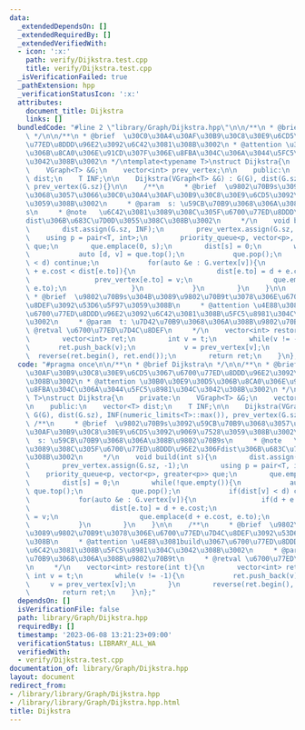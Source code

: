 ```yaml
---
data:
  _extendedDependsOn: []
  _extendedRequiredBy: []
  _extendedVerifiedWith:
  - icon: ':x:'
    path: verify/Dijkstra.test.cpp
    title: verify/Dijkstra.test.cpp
  _isVerificationFailed: true
  _pathExtension: hpp
  _verificationStatusIcon: ':x:'
  attributes:
    document_title: Dijkstra
    links: []
  bundledCode: "#line 2 \"library/Graph/Dijkstra.hpp\"\n\n/**\n * @brief Dijkstra\n\
    \ */\n\n/**\n * @brief  \u30C0\u30A4\u30AF\u30B9\u30C8\u30E9\u6CD5\u3067\u6700\
    \u77ED\u8DDD\u96E2\u3092\u6C42\u3081\u308B\u3002\n * @attention \u30B0\u30E9\u30D5\
    \u306B\u8CA0\u306E\u91CD\u307F\u306E\u8FBA\u304C\u306A\u3044\u5FC5\u8981\u304C\
    \u3042\u308B\u3002\n */\ntemplate<typename T>\nstruct Dijkstra{\n    private:\n\
    \    VGraph<T> &G;\n    vector<int> prev_vertex;\n\n    public:\n    vector<T>\
    \ dist;\n    T INF;\n\n    Dijkstra(VGraph<T> &G) : G(G), dist(G.sz), INF(numeric_limits<T>::max()),\
    \ prev_vertex(G.sz){}\n\n    /**\n     * @brief  \u9802\u70B9s\u3092\u59CB\u70B9\
    \u3068\u3057\u3066\u30C0\u30A4\u30AF\u30B9\u30C8\u30E9\u6CD5\u3092\u9069\u7528\
    \u3059\u308B\u3002\n     * @param  s: \u59CB\u70B9\u3068\u306A\u308B\u9802\u70B9\
    s\n     * @note   \u6C42\u3081\u3089\u308C\u305F\u6700\u77ED\u8DDD\u96E2\u306F\
    dist\u306B\u683C\u7D0D\u3055\u308C\u308B\u3002\n     */\n    void build(int s){\n\
    \        dist.assign(G.sz, INF);\n        prev_vertex.assign(G.sz, -1);\n    \
    \    using p = pair<T, int>;\n        priority_queue<p, vector<p>, greater<p>>\
    \ que;\n        que.emplace(0, s);\n        dist[s] = 0;\n        while(!que.empty()){\n\
    \            auto [d, v] = que.top();\n            que.pop();\n            if(dist[v]\
    \ < d) continue;\n            for(auto &e : G.vertex[v]){\n                if(d\
    \ + e.cost < dist[e.to]){\n                    dist[e.to] = d + e.cost;\n    \
    \                prev_vertex[e.to] = v;\n                    que.emplace(d + e.cost,\
    \ e.to);\n                }\n            }\n        }\n    }\n\n    /**\n    \
    \ * @brief  \u9802\u70B9s\u304B\u3089\u9802\u70B9t\u3078\u306E\u6700\u77ED\u7D4C\
    \u8DEF\u3092\u53D6\u5F97\u3059\u308B\n     * @attention \u4E88\u3081build\u3067\
    \u6700\u77ED\u8DDD\u96E2\u3092\u6C42\u3081\u308B\u5FC5\u8981\u304C\u3042\u308B\
    \u3002\n     * @param  t: \u7D42\u70B9\u3068\u306A\u308B\u9802\u70B9t\n     *\
    \ @retval \u6700\u77ED\u7D4C\u8DEF\n     */\n    vector<int> restore(int t){\n\
    \        vector<int> ret;\n        int v = t;\n        while(v != -1){\n     \
    \       ret.push_back(v);\n            v = prev_vertex[v];\n        }\n      \
    \  reverse(ret.begin(), ret.end());\n        return ret;\n    }\n};\n"
  code: "#pragma once\n\n/**\n * @brief Dijkstra\n */\n\n/**\n * @brief  \u30C0\u30A4\
    \u30AF\u30B9\u30C8\u30E9\u6CD5\u3067\u6700\u77ED\u8DDD\u96E2\u3092\u6C42\u3081\
    \u308B\u3002\n * @attention \u30B0\u30E9\u30D5\u306B\u8CA0\u306E\u91CD\u307F\u306E\
    \u8FBA\u304C\u306A\u3044\u5FC5\u8981\u304C\u3042\u308B\u3002\n */\ntemplate<typename\
    \ T>\nstruct Dijkstra{\n    private:\n    VGraph<T> &G;\n    vector<int> prev_vertex;\n\
    \n    public:\n    vector<T> dist;\n    T INF;\n\n    Dijkstra(VGraph<T> &G) :\
    \ G(G), dist(G.sz), INF(numeric_limits<T>::max()), prev_vertex(G.sz){}\n\n   \
    \ /**\n     * @brief  \u9802\u70B9s\u3092\u59CB\u70B9\u3068\u3057\u3066\u30C0\u30A4\
    \u30AF\u30B9\u30C8\u30E9\u6CD5\u3092\u9069\u7528\u3059\u308B\u3002\n     * @param\
    \  s: \u59CB\u70B9\u3068\u306A\u308B\u9802\u70B9s\n     * @note   \u6C42\u3081\
    \u3089\u308C\u305F\u6700\u77ED\u8DDD\u96E2\u306Fdist\u306B\u683C\u7D0D\u3055\u308C\
    \u308B\u3002\n     */\n    void build(int s){\n        dist.assign(G.sz, INF);\n\
    \        prev_vertex.assign(G.sz, -1);\n        using p = pair<T, int>;\n    \
    \    priority_queue<p, vector<p>, greater<p>> que;\n        que.emplace(0, s);\n\
    \        dist[s] = 0;\n        while(!que.empty()){\n            auto [d, v] =\
    \ que.top();\n            que.pop();\n            if(dist[v] < d) continue;\n\
    \            for(auto &e : G.vertex[v]){\n                if(d + e.cost < dist[e.to]){\n\
    \                    dist[e.to] = d + e.cost;\n                    prev_vertex[e.to]\
    \ = v;\n                    que.emplace(d + e.cost, e.to);\n                }\n\
    \            }\n        }\n    }\n\n    /**\n     * @brief  \u9802\u70B9s\u304B\
    \u3089\u9802\u70B9t\u3078\u306E\u6700\u77ED\u7D4C\u8DEF\u3092\u53D6\u5F97\u3059\
    \u308B\n     * @attention \u4E88\u3081build\u3067\u6700\u77ED\u8DDD\u96E2\u3092\
    \u6C42\u3081\u308B\u5FC5\u8981\u304C\u3042\u308B\u3002\n     * @param  t: \u7D42\
    \u70B9\u3068\u306A\u308B\u9802\u70B9t\n     * @retval \u6700\u77ED\u7D4C\u8DEF\
    \n     */\n    vector<int> restore(int t){\n        vector<int> ret;\n       \
    \ int v = t;\n        while(v != -1){\n            ret.push_back(v);\n       \
    \     v = prev_vertex[v];\n        }\n        reverse(ret.begin(), ret.end());\n\
    \        return ret;\n    }\n};"
  dependsOn: []
  isVerificationFile: false
  path: library/Graph/Dijkstra.hpp
  requiredBy: []
  timestamp: '2023-06-08 13:21:23+09:00'
  verificationStatus: LIBRARY_ALL_WA
  verifiedWith:
  - verify/Dijkstra.test.cpp
documentation_of: library/Graph/Dijkstra.hpp
layout: document
redirect_from:
- /library/library/Graph/Dijkstra.hpp
- /library/library/Graph/Dijkstra.hpp.html
title: Dijkstra
---
```


